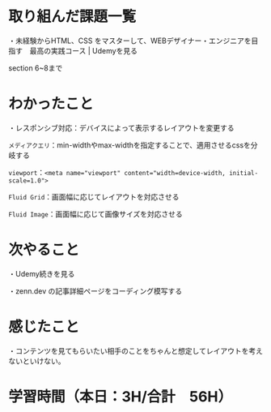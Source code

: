 # 取り組んだ課題一覧
・未経験からHTML、CSS をマスターして、WEBデザイナー・エンジニアを目指す　最高の実践コース | Udemyを見る

section 6~8まで

# わかったこと
・レスポンシブ対応：デバイスによって表示するレイアウトを変更する

`メディアクエリ`：min-widthやmax-widthを指定することで、適用させるcssを分岐する

`viewport`：`<meta name="viewport" content="width=device-width, initial-scale=1.0">`

`Fluid Grid`：画面幅に応じてレイアウトを対応させる

`Fluid Image`：画面幅に応じて画像サイズを対応させる


# 次やること
・Udemy続きを見る

・zenn.dev の記事詳細ページをコーディング模写する

# 感じたこと
・コンテンツを見てもらいたい相手のことをちゃんと想定してレイアウトを考えないといけない。

# 学習時間（本日：3H/合計　56H）
